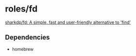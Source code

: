 # roles/fd
[sharkdp/fd: A simple, fast and user-friendly alternative to 'find'](https://github.com/sharkdp/fd)



## Dependencies
- homebrew

